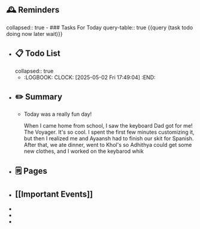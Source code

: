 ## 🕰️ Reminders
collapsed:: true
	- ### Tasks For Today
	  query-table:: true
	  {{query (task todo doing now later wait)}}
- ## 📋 Todo List
  collapsed:: true
	- :LOGBOOK:
	  CLOCK: [2025-05-02 Fri 17:49:04]
	  :END:
- ##  ✏️ Summary
	- Today was a really fun day!
	  
	  When I came home from school, I saw the keyboard Dad got for me! The Voyager. It's so cool. I spent the first few minutes customizing it, but then I realized me and Ayaansh had to finish our skit for Spanish. After that, we ate dinner, went to Khol's so Adhithya could get some new clothes, and I worked on the keybarod whik
- ## 🗒️ Pages
- ## [[Important Events]]
-
-
-